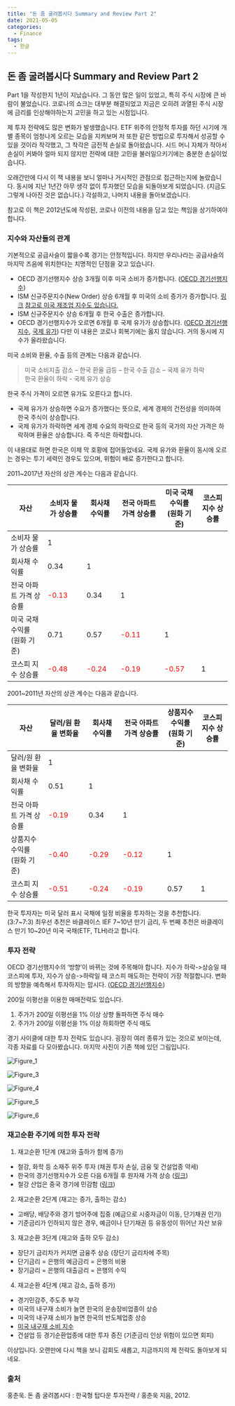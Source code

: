 ```yaml
---
title: "돈 좀 굴려봅시다 Summary and Review Part 2"
date: 2021-05-05
categories:
  - Finance
tags:
  - 한글
---
```

## 돈 좀 굴려봅시다 Summary and Review Part 2

Part 1을 작성한지 1년이 지났습니다. 그 동안 많은 일이 있었고, 특히 주식 시장에 큰 바람이 불었습니다. 코로나의 쇼크는 대부분 해결되었고 지금은 오히려 과열된 주식 시장에 금리를 인상해야하는지 고민을 하고 있는 시점입니다.

제 투자 전략에도 많은 변화가 발생했습니다. ETF 위주의 안정적 투자를 하던 시기에 개별 종목이 엄청나게 오르는 모습을 지켜보며 저 또한 같은 방법으로 투자해서 성공할 수 있을 것이라 착각했고, 그 착각은 금전적 손실로 돌아왔습니다. 시드 머니 자체가 작아서 손실이 커봐야 얼마 되지 않지만 전략에 대한 고민을 불러일으키기에는 충분한 손실이었습니다.

오래간만에 다시 이 책 내용을 보니 얼마나 거시적인 관점으로 접근하는지에 놀랐습니다. 동시에 지난 1년간 아무 생각 없이 투자했던 모습을 되돌아보게 되었습니다. (지금도 그렇게 나아진 것은 없습니다.) 각설하고, 나머지 내용을 돌아보겠습니다.

참고로 이 책은 2012년도에 작성된, 코로나 이전의 내용을 담고 있는 책임을 상기하여야 합니다.

### 지수와 자산들의 관계
기본적으로 공급사슬이 짧을수록 경기는 안정적입니다. 하지만 우리나라는 공급사슬의 마지막 즈음에 위치한다는 치명적인 단점을 갖고 있습니다.
- OECD 경기선행지수 상승 3개월 이후 미국 소비가 증가합니다. ([OECD 경기선행지수](<https://data.oecd.org/leadind/composite-leading-indicator-cli.htm/>))
- ISM 신규주문지수(New Order) 상승 6개월 후 미국의 소비 증가가 증가합니다. [링크](<https://kr.investing.com/economic-calendar/ism-manufacturing-new-orders-index-1483/>) [참고로 미국 제조업 지수도 있습니다.](<https://ycharts.com/indicators/us_pm/>)
- ISM 신규주문지수 상승 6개월 후 한국 수출은 증가합니다.
- OECD 경기선행지수가 오르면 6개월 후 국제 유가가 상승합니다. ([OECD 경기선행지수](<https://data.oecd.org/leadind/composite-leading-indicator-cli.htm/>), [국제 유가](<https://oilprice.com/oil-price-charts/45/>)) 다만 이 내용은 코로나 회복기에는 옳지 않습니다. 거의 동시에 지수가 올라왔습니다.

미국 소비와 환율, 수출 등의 관계는 다음과 같습니다.
> 미국 소비지출 감소 – 한국 환율 급등 – 한국 수출 감소 – 국제 유가 하락 <br>
> 한국 환율이 하락 - 국제 유가 상승 <br>


한국 주식 가격이 오르면 유가도 오른다고 합니다.
- 국제 유가가 상승하면 수요가 증가했다는 뜻으로, 세계 경제의 건전성을 의미하여 한국 주식이 상승합니다.
- 국제 유가가 하락하면 세계 경제 수요의 하락으로 한국 등의 국가의 자산 가격은 하락하며 환율은 상승합니다. 즉 주식은 하락합니다.

이 내용대로 하면 한국은 이제 막 호황에 접어들었네요. 국제 유가와 환율이 동시에 오르는 경우는 투기 세력인 경우도 있으며, 위험이 배로 증가한다고 합니다.

2011~2017년 자산의 상관 계수는 다음과 같습니다.

|자산|소비자 물가 상승률|회사채 수익률|전국 아파트 가격 상승률|미국 국채 수익률<br>(원화 기준)|코스피 지수 상승률|
|---|---|---|---|---|---|
|소비자 물가 상승률|1|||||
|회사채 수익률|0.34|1||||
|전국 아파트 가격 상승률|<span style="color:red">-0.13</span>|0.34|1|||
|미국 국채 수익률<br>(원화 기준)|0.71|0.57|<span style="color:red">-0.11</span>|1||
|코스피 지수 상승률|<span style="color:red">-0.48</span>|<span style="color:red">-0.24</span>|<span style="color:red">-0.19</span>|<span style="color:red">-0.57</span>|1|

2001~2011년 자산의 상관 계수는 다음과 같습니다.

|자산|달러/원 환율 변화율|회사채 수익률|전국 아파트 가격 상승률|상품지수 수익률<br>(원화 기준)|코스피 지수 상승률|
|-|-|-|-|-|-|
|달러/원 환율 변화율|1|||||
|회사채 수익률|0.51|1||||
|전국 아파트 가격 상승률|<span style="color:red">-0.19</span>|0.34|1|||
|상품지수 수익률<br>(원화 기준)|<span style="color:red">-0.40</span>|<span style="color:red">-0.29</span>|<span style="color:red">-0.12</span>|1||
|코스피 지수 상승률|<span style="color:red">-0.51</span>|<span style="color:red">-0.24</span>|<span style="color:red">-0.19</span>|0.57|1|

한국 투자자는 미국 달러 표시 국채에 일정 비율을 투자하는 것을 추천합니다. (3:7~7:3) 최우선 추천은 바클레이스 IEF 7~10년 만기 금리, 두 번째 추천은 바클레이스 만기 10~20년 미국 국채(ETF, TLH)라고 합니다.

### 투자 전략
OECD 경기선행지수의 ‘방향’이 바뀌는 것에 주목해야 합니다. 지수가 하락->상승일 때 코스피에 투자, 지수가 상승->하락일 때 코스피 매도하는 전략이 가장 적절합니다. 변화의 방향을 예측해서 투자하지는 맙시다. ([OECD 경기선행지수](<https://data.oecd.org/leadind/composite-leading-indicator-cli.htm/>))

200일 이평선을 이용한 매매전략도 있습니다.
1. 주가가 200일 이평선을 1% 이상 상향 돌파하면 주식 매수
2. 주가가 200일 이평선을 1% 이상 하회하면 주식 매도

경기 사이클에 대한 투자 전략도 있습니다. 굉장히 여러 종류가 있는 것으로 보이는데, 각종 자료를 다 모아봤습니다. 마지막 사진이 기존 책에 있던 그림입니다.

![Figure_1](/assets/images/2021-05-05-MR1.jfif)

![Figure_3](/assets/images/2021-05-05-MR3.jfif)

![Figure_4](/assets/images/2021-05-05-MR4.png)

![Figure_5](/assets/images/2021-05-05-MR5.jfif)

![Figure_6](/assets/images/2021-05-05-MR6.png)


### 재고순환 주기에 의한 투자 전략
1. 재고순환 1단계 (재고와 출하가 함께 증가)
- 철강, 화학 등 소재주 위주 투자 (채권 투자 손실, 금융 및 건설업종 약세)
- 한국의 경기선행지수가 오른 다음 6개월 후 원자재 가격 상승 ([링크](<http://www.index.go.kr/potal/main/EachDtlPageDetail.do?idx_cd=1057>))
- 철강 산업은 중국 경기에 민감함 ([링크](<https://kr.investing.com/indices/thomson-reuters---jefferies-crb>))

2. 재고순환 2단계 (재고는 증가, 출하는 감소)
- 고배당, 배당주와 경기 방어주에 집중 (예금으로 시중자금이 이동, 단기채권 인기)
- 기준금리가 인하되지 않은 경우, 예금이나 단기채권 등 유동성이 뛰어난 자산 보유

3. 재고순환 3단계 (재고와 출하 모두 감소)
- 장단기 금리차가 커지면 금융주 상승 (장단기 금리차에 주목)
- 단기금리 = 은행의 예금금리 = 은행의 비용
- 장기금리 = 은행의 대출금리 = 은행의 수익

4. 재고순환 4단계 (재고 감소, 출하 증가)
- 경기민감주, 주도주 부각
- 미국의 내구재 소비가 늘면 한국의 운송장비업종이 상승
- 미국의 내구재 소비가 늘면 한국의 반도체업종 상승
- [미국 내구재 소비 지수](<https://kr.investing.com/economic-calendar/real-consumer-spending-914/>)
- 건설업 등 경기순환업종에 대한 투자 증진 (기준금리 인상 위험이 있으면 회피)

이상입니다. 오랜만에 다시 책을 보니 감회도 새롭고, 지금까지의 제 전략도 돌아보게 되네요.

### 출처
홍춘욱. 돈 좀 굴려봅시다 : 한국형 탑다운 투자전략 / 홍춘욱 지음, 2012.